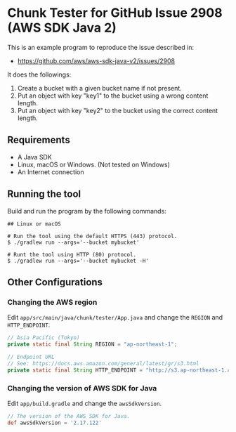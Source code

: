 # Chunk Tester for GitHub Issue 2908 (AWS SDK Java 2)

This is an example program to reproduce the issue described in:

- https://github.com/aws/aws-sdk-java-v2/issues/2908

It does the followings:

1. Create a bucket with a given bucket name if not present.
2. Put an object with key "key1" to the bucket using a wrong content length.
3. Put an object with key "key2" to the bucket using the correct content length.

[aws-sdk-java2]: https://github.com/aws/aws-sdk-java-v2


## Requirements

- A Java SDK
- Linux, macOS or Windows. (Not tested on Windows)
- An Internet connection


## Running the tool

Build and run the program by the following commands:

```console
## Linux or macOS

# Run the tool using the default HTTPS (443) protocol.
$ ./gradlew run --args='--bucket mybucket'

# Runt the tool using HTTP (80) protocol.
$ ./gradlew run --args='--bucket mybucket -H'
```


## Other Configurations

### Changing the AWS region

Edit `app/src/main/java/chunk/tester/App.java` and change the `REGION` and
`HTTP_ENDPOINT`.

```java
// Asia Pacific (Tokyo)
private static final String REGION = "ap-northeast-1";

// Endpoint URL
// See: https://docs.aws.amazon.com/general/latest/gr/s3.html
private static final String HTTP_ENDPOINT = "http://s3.ap-northeast-1.amazonaws.com";
```


### Changing the version of AWS SDK for Java

Edit `app/build.gradle` and change the `awsSdkVersion`.

```groovy
// The version of the AWS SDK for Java.
def awsSdkVersion = '2.17.122'
```
